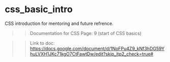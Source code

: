 # css_basic_intro
CSS introduction for mentoring and future refrence.

>> Documentation for CSS
>> Page: 9 (start of CSS basics)

>> Link to doc: https://docs.google.com/document/d/1NoFPu4Z9_kNf3hDG59YhuLVXH1JKc71kgO7CtFawtDw/edit?skip_itp2_check=true#
